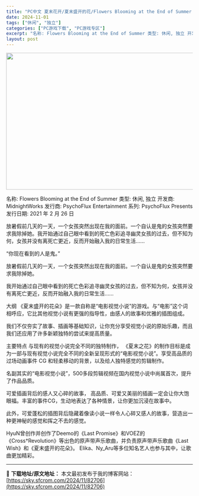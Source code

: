 ```yaml
---
title: "PC中文 夏末花开/夏末盛开的花/Flowers Blooming at the End of Summer 1.78G"
date: 2024-11-01
tags: ["休闲", "独立"]
categories: ["PC游戏下载", "PC游戏专区"]
excerpt: "名称: Flowers Blooming at the End of Summer 类型: 休闲, 独立 开发商: MidnightWorks 发行商: PsychoFlux Entertainment 系列: PsychoFlux Presents 发行日期: 2021 年 2 月 26 日 放暑&hellip;"
layout: post
---
```


<img class="aligncenter size-full wp-image-82707" src="https://sky.sfcrom.com/wp-content/uploads/2024/11/2024110101440632.webp" alt="" width="660" height="370" />

名称: Flowers Blooming at the End of Summer
类型: 休闲, 独立
开发商: MidnightWorks
发行商: PsychoFlux Entertainment
系列: PsychoFlux Presents
发行日期: 2021 年 2 月 26 日

放暑假前几天的一天，一个女孩突然出现在我的面前。一个自认是鬼的女孩突然要求我除掉她。我开始通过自己眼中看到的死亡色彩追寻幽灵女孩的过去，但不知为何，女孩并没有离死亡更近，反而开始融入我的日常生活……

“你现在看到的人是鬼。”

放暑假前几天的一天，一个女孩突然出现在我的面前。一个自认是鬼的女孩突然要求我除掉她。

我开始通过自己眼中看到的死亡色彩追寻幽灵女孩的过去，但不知为何，女孩并没有离死亡更近，反而开始融入我的日常生活……

大纲
《夏末盛开的花朵》是一款自称是“电影视觉小说”的游戏。与“电影”这个词相呼应，它比其他视觉小说有更强的指导性，由感人的故事和优雅的插图组成。

我们不仅夯实了故事、插画等基础知识，让你充分享受视觉小说的原始乐趣，而且我们还应用了许多新颖独特的尝试来提高质量。

主要特点
与现有的视觉小说完全不同的独特制作，
《夏末之花》的制作目标是成为一部与现有视觉小说完全不同的全新呈现形式的“电影视觉小说”。享受高品质的过场动画事件 CG 和轻柔移动的背景，以及给人独特感觉的剪辑制作。

名副其实的“电影视觉小说”，500多段剪辑视频在国内视觉小说中尚属首次，提升了作品品质。

可爱插画背后的感人又心碎的故事，
高品质、可爱又美丽的插画一定会让你大饱眼福。丰富的事件CG，生动地表达了各种情景，让你更加沉浸在故事中。

此外，可爱蓬松的插图背后隐藏着像读小说一样令人心碎又感人的故事，营造出一种更神秘的感觉和挥之不去的感觉。

HyuN曾创作并创作了Deemo的《Last Promise》和VOEZ的《Cross†Revolution》等出色的原声带声乐歌曲，并负责原声带声乐歌曲《Last Wish》和《夏末盛开的花朵》。 Elika、Ny_Aru等多位知名艺人也参与其中，让歌曲更加精彩。

---
📖 **下载地址/原文地址：** 本文最初发布于我的博客网站：[https://sky.sfcrom.com/2024/11/82706](https://sky.sfcrom.com/2024/11/82706)

